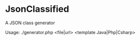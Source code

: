 JsonClassified
==============

A JSON class generator

Usage:
./generator.php <file|url> <template Java|Php|Csharp> <outputdir>